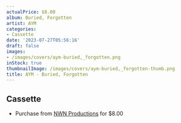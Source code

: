 ```yaml
---
actualPrice: $8.00
album: Buried, Forgotten
artist: AYM
categories:
- Cassette
date: '2023-07-27T05:56:16'
draft: false
images:
- /images/covers/aym-buried,_forgotten.png
inStock: true
thumbnailImage: /images/covers/aym-buried,_forgotten-thumb.png
title: AYM - Buried, Forgotten
---
```


## Cassette
* Purchase from [NWN Productions](http://shop.nwnprod.com/index.php?route=product/product&path=73&product_id=11143&sort=pd.name&order=ASC) for $8.00
